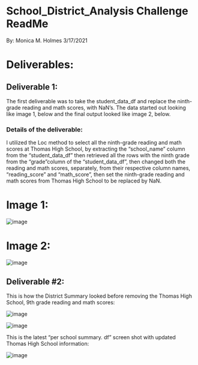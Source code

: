 # School_District_Analysis Challenge ReadMe
By: Monica M. Holmes
3/17/2021


# Deliverables:

## Deliverable 1:

The first deliverable was to take the student_data_df and replace the ninth-grade reading and math scores, with NaN’s. The data started out looking like image 1, below and the final output looked like image 2, below.

### Details of the deliverable:

I utilized the Loc method to select all the ninth-grade reading and math scores at Thomas High School, by extracting the “school_name” column from the “student_data_df” then retrieved all the rows with the ninth grade from the “grade”column of the “student_data_df”, then changed both the reading and math scores, separately, from their respective column names, “reading_score” and “math_score”, then set the ninth-grade reading and math scores from Thomas High School to be replaced by NaN.

# Image 1:
![image](https://user-images.githubusercontent.com/78371845/129494407-00318642-243f-42b0-b9d1-628b7cdbb818.png)

 
# Image 2:  
![image](https://user-images.githubusercontent.com/78371845/129494458-e3dd98a0-bed9-4b8f-98ca-5111afee76f3.png)



## Deliverable #2:

This is how the District Summary looked before removing the Thomas High School, 9th grade reading and math scores:
 
 ![image](https://user-images.githubusercontent.com/78371845/129494461-f07220e1-5e95-4941-a055-c890b040d8e8.png)

![image](https://user-images.githubusercontent.com/78371845/129494467-639493c6-05c8-411c-b6e2-2104de768319.png)


This is the latest “per school summary. df” screen shot with updated Thomas High School information:
 

![image](https://user-images.githubusercontent.com/78371845/129494472-beccf43e-dd63-4356-851e-62916e947ad7.png)

